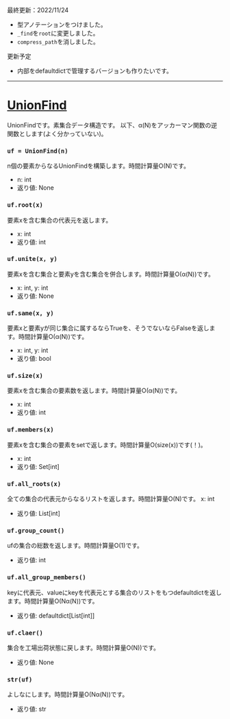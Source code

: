 最終更新：2022/11/24

- 型アノテーションをつけました。
- ```_find```を```root```に変更しました。
- ```compress_path```を消しました。

更新予定  
- 内部をdefaultdictで管理するバージョンも作りたいです。  

_____
# [UnionFind](https://github.com/titanium-22/Library/blob/main/UnionFind/UnionFind.py)
UnionFindです。素集合データ構造です。 
以下、α(N)をアッカーマン関数の逆関数とします(よく分かっていない)。  


### ```uf = UnionFind(n)```
n個の要素からなるUnionFindを構築します。時間計算量O(N)です。
- n: int
- 返り値: None

### ```uf.root(x)```
要素xを含む集合の代表元を返します。
- x: int
- 返り値: int

### ```uf.unite(x, y)```
要素xを含む集合と要素yを含む集合を併合します。時間計算量O(α(N))です。
- x: int, y: int
- 返り値: None

### ```uf.same(x, y)```
要素xと要素yが同じ集合に属するならTrueを、そうでないならFalseを返します。時間計算量O(α(N))です。
- x: int, y: int
- 返り値: bool

### ```uf.size(x)```
要素xを含む集合の要素数を返します。時間計算量O(α(N))です。
- x: int
- 返り値: int

### ```uf.members(x)```
要素xを含む集合の要素をsetで返します。時間計算量O(size(x))です(！)。
- x: int
- 返り値: Set[int]

### ```uf.all_roots(x)```
全ての集合の代表元からなるリストを返します。時間計算量O(N)です。
x: int
- 返り値: List[int]

### ```uf.group_count()```
ufの集合の総数を返します。時間計算量O(1)です。
- 返り値: int

### ```uf.all_group_members()```
keyに代表元、valueにkeyを代表元とする集合のリストをもつdefaultdictを返します。時間計算量O(Nα(N))です。
- 返り値: defaultdict[List[int]]

### ```uf.claer()```
集合を工場出荷状態に戻します。時間計算量O(N))です。
- 返り値: None

### ```str(uf)```
よしなにします。時間計算量O(Nα(N))です。
- 返り値: str


